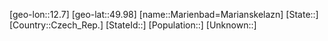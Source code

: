 ﻿---
location: [49.98,12.7]
type: City
tags:
- geo/City


SpocWebEntityId: 32288
isDeleted: false
confidential: public

---
[geo-lon::12.7]
[geo-lat::49.98]
[name::Marienbad=Marianskelazn]
[State::]
[Country::Czech_Rep.]
[StateId::]
[Population::]
[Unknown::]

